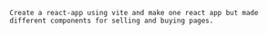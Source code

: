 `Create a react-app using vite and make one react app but made different components for selling and buying pages.`
